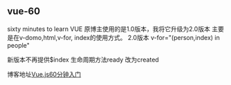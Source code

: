 ## vue-60

sixty minutes to learn VUE 原博主使用的是1.0版本，我将它升级为2.0版本 主要是在v-domo,html,v-for, index的使用方式。 2.0版本 v-for="(person,index) in people"

新版本不再提供$index 生命周期方法ready 改为created

博客地址[Vue.js60分钟入门](http://dingxl.com/2016/08/29/Vue.js--60/)
